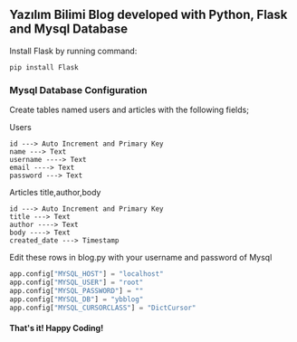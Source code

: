 ## Yazılım Bilimi Blog developed with Python, Flask and Mysql Database

Install Flask by running command:
```
pip install Flask
```
### Mysql Database Configuration

Create tables named users and articles with the following fields;

Users
```
id ---> Auto Increment and Primary Key
name ---> Text
username ----> Text
email ----> Text
password ---> Text
```

Articles title,author,body
```
id ---> Auto Increment and Primary Key
title ---> Text
author ----> Text
body ----> Text
created_date ---> Timestamp
```
Edit these rows in blog.py with your username and password of Mysql
```python
app.config["MYSQL_HOST"] = "localhost"
app.config["MYSQL_USER"] = "root"
app.config["MYSQL_PASSWORD"] = ""
app.config["MYSQL_DB"] = "ybblog"
app.config["MYSQL_CURSORCLASS"] = "DictCursor"
```

#### That's it! Happy Coding!
